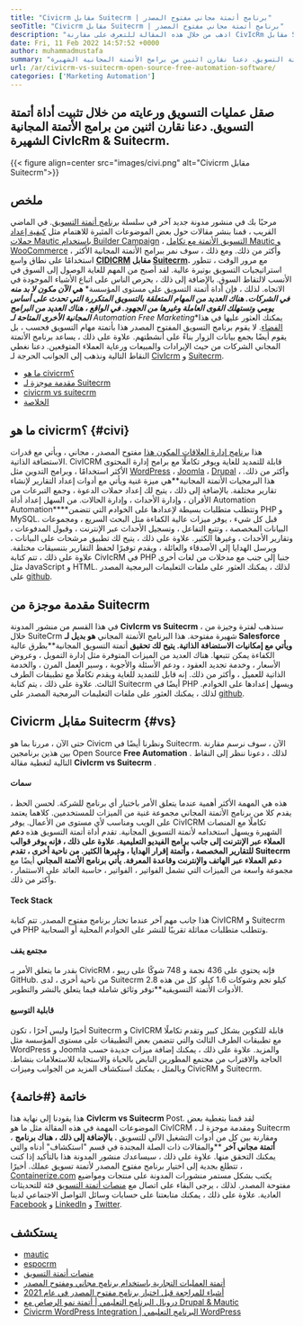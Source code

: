 ```yaml
---
title: "Civicrm مقابل Suitecrm | برنامج أتمتة مجاني مفتوح المصدر" 
seoTitle: "Civicrm مقابل Suitecrm | برنامج أتمتة مجاني مفتوح المصدر" 
description: "اذهب من خلال هذه المقالة للتعرف على مقارنة CivIcRm مقابل Suitecrm. تثبيت برنامج أتمتة التسويق مفتوح المصدر لاكتساب ميزة تنافسية." 
date: Fri, 11 Feb 2022 14:57:52 +0000
author: muhammadmustafa
summary: "صقل عمليات التسويق ورعايته عن طريق تثبيت أداة أتمتة التسويق. دعنا نقارن اثنين من برامج الأتمتة المجانية الشهيرة CivIcrm & amp ؛ Suitecrm." 
url: /ar/civicrm-vs-suitecrm-open-source-free-automation-software/
categories: ['Marketing Automation']
---
```


## صقل عمليات التسويق ورعايته من خلال تثبيت أداة أتمتة التسويق. دعنا نقارن اثنين من برامج الأتمتة المجانية الشهيرة CivIcRm & Suitecrm.

{{< figure align=center src="images/civi.png" alt="Civicrm مقابل Suitecrm">}}


## ملخص
مرحبًا بك في منشور مدونة جديد آخر في سلسلة [برنامج أتمتة التسويق][1]. في الماضي القريب ، قمنا بنشر مقالات حول بعض الموضوعات المثيرة للاهتمام مثل [كيفية إعداد حملات Mautic باستخدام Builder Campaign][2] ، [التسويق الأتمتة مع تكامل Mautic و WooCommerce][3] ، وأكثر من ذلك. ومع ذلك ، سوف نمر ببرامج الأتمتة المجانية الأكثر استخدامًا على نطاق واسع  **[CIDICRM][4] مقابل [Suitecrm][5].**  مع مرور الوقت ، تتطور استراتيجيات التسويق بوتيرة عالية. لقد أصبح من المهم للغاية الوصول إلى السوق في الأنسب لالتقاط السوق. بالإضافة إلى ذلك ، يحرص الناس على اتباع الأشياء الموجودة في الاتجاه.
لذلك ، فإن أداة أتمتة التسويق على مستوى المؤسسة*  ***هي الآن مكون لا بد منه في الشركات. هناك العديد من المهام المتعلقة بالتسويق المتكررة التي تحدث على أساس يومي وتستهلك القوى العاملة وغيرها من الجهود. في الواقع ، هناك العديد من البرامج المجانية الأخرى المتاحة لـ**  Automation Free Marketing**يمكنك العثور عليها في هذا [الفضاء][6]. لا يقوم برنامج التسويق المفتوح المصدر هذا بأتمتة مهام التسويق فحسب ، بل يقوم أيضًا بجمع بيانات الزوار بناءً على أنشطتهم. علاوة على ذلك ، يساعد برنامج الأتمتة المجاني الشركات من حيث الإيرادات والمبيعات ورعاية العملاء المتوقعين. دعنا نغطي النقاط التالية ونذهب إلى الجوانب الحرجة لـ [CivIcrm][4] و [Suitecrm][5].
  * [ما هو civicrm؟][7]
  * [مقدمة موجزة لـ Suitecrm][8]
  * [civicrm vs suitecrm][9]
  * [الخلاصة][10]

## ما هو civicrm؟ {#civi}

هذا [برنامج إدارة العلاقات المكون هذا][4] مفتوح المصدر ، مجاني ، ويأتي مع قدرات الاستضافة الذاتية. CivICRM قابلة للتمديد للغاية ويوفر تكاملًا مع برامج إدارة المحتوى الأكثر استخدامًا ، وبرامج التدوين مثل [WordPress][11] ، [Joomla][12] ، [Drupal][13] ، وأكثر من ذلك. هذا البرمجيات الأتمتة المجانية**هي ميزة غنية ويأتي مع أدوات إعداد التقارير لإنشاء تقارير مختلفة. بالإضافة إلى ذلك ، يتيح لك إعداد حملات الدعوة ، وجمع التبرعات من الأقران ، وإدارة الأحداث ، وإدارة الحالات.
من السهل إعداد أداة Automation Automation****وتتطلب متطلبات بسيطة لإعدادها على الخوادم التي تتضمن PHP و MySQL. قبل كل شيء ، يوفر ميزات عالية الكفاءة مثل البحث السريع ، ومجموعات البيانات المخصصة ، وتتبع التفاعل ، وتسجيل الأحداث عبر الإنترنت ، وقبول المدفوعات ، وتقارير الأحداث ، وغيرها الكثير. علاوة على ذلك ، يتيح لك تطبيق مرشحات على البيانات ، ويرسل الهدايا إلى الأصدقاء والعائلة ، ويقدم توفيرًا لحفظ التقارير بتنسيقات مختلفة. علاوة على ذلك ، تتم كتابة CivIcRM في PHP جنبا إلى جنب مع مدخلات من لغات أخرى مثل JavaScript و HTML. لذلك ، يمكنك العثور على ملفات التعليمات البرمجية المصدر على [github][14].

## مقدمة موجزة من Suitecrm
في هذا القسم من منشور المدونة  **CivIcrm vs Suitecrm** ، سنذهب لفترة وجيزة من خلال SuiteCrm شهيرة مفتوحة. هذا البرنامج الأتمتة المجاني **هو بديل لـ Salesforce ويأتي مع إمكانيات الاستضافة الذاتية. يتيح لك تحقيق**  أتمتة التسويق المجانية**بطرق عالية الكفاءة يمكن تتبعها. هناك العديد من الميزات المتوفرة مثل إدارة التمويل ، وعروض الأسعار ، وخدمة تجديد العقود ، ودعم الأسئلة والأجوبة ، وسير العمل المرن ، والخدمة الذاتية للعميل ، وأكثر من ذلك. إنه قابل للتمديد للغاية ويقدم تكاملًا مع تطبيقات الطرف الثالث. علاوة على ذلك ، يتم كتابة Suitecrm أيضًا في PHP ويسهل إعدادها على الخوادم. لذلك ، يمكنك العثور على ملفات التعليمات البرمجية المصدر على [github][15].

## Civicrm مقابل Suitecrm {#vs}

حتى الآن ، مررنا بما هو Civicm ونظرنا أيضًا في Suitecrm. الآن ، سوف نرسم مقارنة بين هذين برنامجين Open Source  **Free Automation** . لذلك ، دعونا ننظر إلى النقاط التالية لتغطية مقالة **CivIcrm vs Suitecrm**  .

#### سمات
هذه هي المهمة الأكثر أهمية عندما يتعلق الأمر باختيار أي برنامج للشركة. لحسن الحظ ، يقدم كلا من برنامج الأتمتة المجاني مجموعة غنية من الميزات للمستخدمين. كلاهما يعتمد على الويب ومناسب لأي مستوى من الأعمال. يوفر CivICRM تكاملًا مع المنصات الشهيرة ويسهل استخدامه لأتمتة التسويق المجانية. تقدم أداة أتمتة التسويق هذه  **دعم العملاء عبر الإنترنت إلى جانب برامج الفيديو التعليمية. علاوة على ذلك ، فإنه يوفر قوالب للتقارير المخصصة ، وأتمتة إقرار الهدايا ، وغيرها الكثير. من ناحية أخرى ، تقدم Suitecrm دعم العملاء عبر الهاتف والإنترنت وقاعدة المعرفة. يأتي برنامج الأتمتة المجاني**  أيضًا مع مجموعة واسعة من الميزات التي تشمل الفواتير ، الفواتير ، حاسبة العائد على الاستثمار ، وأكثر من ذلك.

#### Teck Stack
هذا جانب مهم آخر عندما تختار برنامج مفتوح المصدر. تتم كتابة CivICRM و Suitecrm في PHP وتتطلب متطلبات مماثلة تقريبًا للنشر على الخوادم المحلية أو السحابية.

#### مجتمع يقف
بقدر ما يتعلق الأمر بـ CivicRM ، فإنه يحتوي على 436 نجمة و 748 شوكًا على ريبو GitHub. من ناحية أخرى ، لدى Suitecrm 2.8 كيلو نجم وشوكات 1.6 كيلو. كل من هذه الأدوات الأتمتة التسويقية**توفر وثائق شاملة فيما يتعلق بالنشر والتطوير.

#### قابلية التوسيع
أخيرًا وليس آخرًا ، تكون Suitecrm و CivICRM قابلة للتكوين بشكل كبير وتقدم تكاملًا مع تطبيقات الطرف الثالث والتي تتضمن بعض التطبيقات على مستوى المؤسسة مثل WordPress و Joomla والمزيد. علاوة على ذلك ، يمكنك إضافة ميزات جديدة حسب الحاجة والاقتراب من مجتمع المطورين النابض بالحياة والاستجابة للاستعلامات بنشاط.
وبالمثل ، يمكنك استكشاف المزيد من الجوانب وميزات CivicRM و Suitecrm.

## خاتمة {#خاتمة}

هذا يقودنا إلى نهاية هذا  **CivIcrm vs Suitecrm** Post. لقد قمنا بتغطية بعض الموضوعات المهمة في هذه المقالة مثل ما هو CivICRM ، ومقدمة موجزة لـ Suitecrm ، ومقارنة بين كل من أدوات التشغيل الآلي للتسويق **. بالإضافة إلى ذلك ، هناك برنامج أتمتة مجاني آخر** **والمقالات ذات الصلة المجندة في قسم "استكشاف" أدناه والتي يمكنك التحقق منها. علاوة على ذلك ، سيساعدك منشور المدونة هذا بالتأكيد إذا كنت تتطلع بجدية إلى اختيار برنامج مفتوح المصدر لأتمتة تسويق عملك.
أخيرًا ، [Containerize.com][16] يكتب بشكل مستمر منشورات المدونة على منتجات ومواضيع مفتوحة المصدر. لذلك ، يرجى البقاء على اتصال مع [منصات أتمتة التسويق][6] فئة للتحديثات العادية. علاوة على ذلك ، يمكنك متابعتنا على حسابات وسائل التواصل الاجتماعي لدينا [Facebook][17] و [LinkedIn][18] و [Twitter][19].

## يستكشف
  * [mautic][20]
  * [espocrm][21]
  * [منصات أتمتة التسويق][6]
  * [أتمتة العمليات التجارية باستخدام برنامج مجاني ومفتوح المصدر][22]
  * [أشياء للمراجعة قبل اختيار برنامج مفتوح المصدر في عام 2021][23]
  * [دروبال البرنامج التعليمي | أتمتة نمو الرصاص مع Drupal & Mautic][24]
  * [Civicrm WordPress Integration | البرنامج التعليمي WordPress][25]



 [1]: https://blog.containerize.com/category/marketing-automation/
 [2]: https://blog.containerize.com/marketing-automation/how-to-setup-marketing-campaigns-using-mautic-campaign-builder/
 [3]: https://blog.containerize.com/blogging/marketing-automation-using-mautic-and-wordpress-woocommerce/
 [4]: https://products.containerize.com/marketing-automation/civicrm/
 [5]: https://products.containerize.com/marketing-automation/suitecrm/
 [6]: https://products.containerize.com/marketing-automation/
 [7]: #civi
 [8]: #suite
 [9]: #vs
 [10]: #Conclusion
 [11]: https://products.containerize.com/blogging/wordpress/
 [12]: https://products.containerize.com/content-management/joomla/
 [13]: https://products.containerize.com/content-management/drupal/
 [14]: https://github.com/civicrm/civicrm-core
 [15]: https://github.com/salesagility/SuiteCRM
 [16]: https://www.containerize.com/
 [17]: https://web.facebook.com/containerize
 [18]: https://www.linkedin.com/company/containerize/
 [19]: https://twitter.com/containerize_co
 [20]: https://products.containerize.com/marketing-automation/mautic/
 [21]: https://products.containerize.com/marketing-automation/espocrm/
 [22]: https://blog.containerize.com/blogging/automate-business-operations-using-open-source-software/
 [23]: https://blog.containerize.com/cmdb-software/things-to-review-before-opting-open-source-software-in-2021/
 [24]: https://blog.containerize.com/content-management/drupal-tutorial-automate-lead-growth-with-drupal-mautic/
 [25]: https://blog.containerize.com/blogging/civicrm-wordpress-integration-wordpress-tutorial/
